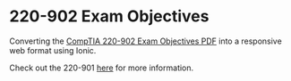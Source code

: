 # 220-902 Exam Objectives

Converting the [CompTIA 220-902 Exam Objectives PDF](https://certification.comptia.org/docs/default-source/exam-objectives/comptia-a-220-902-exam-objectives.pdf) into a responsive web format using Ionic.

Check out the 220-901 [here](https://github.com/xmtrinidad/Ionic-220-901) for more information.
